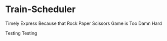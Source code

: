 # Train-Scheduler
Timely Express Because that Rock Paper Scissors Game is Too Damn Hard

Testing Testing